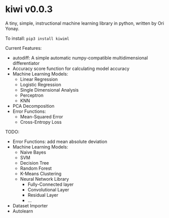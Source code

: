# kiwi v0.0.3
A tiny, simple, instructional machine learning library in python, written by Ori Yonay.

To install:
`pip3 install kiwiml`

Current Features:
* autodiff: A simple automatic numpy-compatible multidimensional differentiator
* Accuracy score function for calculating model accuracy
* Machine Learning Models:
  * Linear Regression
  * Logistic Regression
  * Single Dimensional Analysis
  * Perceptron
  * KNN
* PCA Decomposition
* Error Functions:
  * Mean-Squared Error
  * Cross-Entropy Loss

TODO:
* Error Functions: add mean absolute deviation
* Machine Learning Models:
  * Naive Bayes
  * SVM
  * Decision Tree
  * Random Forest
  * K-Means Clustering
  * Neural Network Library
     * Fully-Connected layer
     * Convolutional Layer
     * Residual Layer
     * ...
* Dataset Importer
* Autolearn
